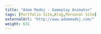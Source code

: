 ```yaml
---
title: "Adam Madej - Gameplay Animator"
tags: [Portfolio Site,Blog,Personal Site]
externalUrl: "http://www.adammadej.com/"
weight: 631
---
```

